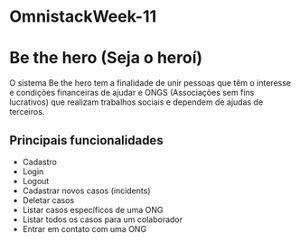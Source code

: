 # OmnistackWeek-11

# Be the hero (Seja o heroí)

O sistema Be the hero tem a finalidade de unir pessoas que têm o interesse e condições financeiras de ajudar e ONGS (Associações sem fins lucrativos) que realizam trabalhos sociais e dependem de ajudas de terceiros.

## Principais funcionalidades

- Cadastro
- Login
- Logout
- Cadastrar novos casos (incidents)
- Deletar casos
- Listar casos específicos de uma ONG
- Listar todos os casos para um colaborador
- Entrar em contato com uma ONG
